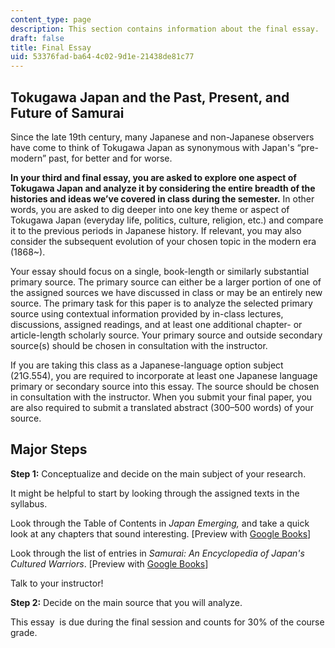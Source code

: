```yaml
---
content_type: page
description: This section contains information about the final essay.
draft: false
title: Final Essay
uid: 53376fad-ba64-4c02-9d1e-21438de81c77
---
```

## Tokugawa Japan and the Past, Present, and Future of Samurai

Since the late 19th century, many Japanese and non-Japanese observers have come to think of Tokugawa Japan as synonymous with Japan's “pre-modern” past, for better and for worse. 

**In your third and final essay, you are asked to explore one aspect of Tokugawa Japan and analyze it by considering the entire breadth of the histories and ideas we’ve covered in class during the semester.** In other words, you are asked to dig deeper into one key theme or aspect of  Tokugawa Japan (everyday life, politics, culture, religion, etc.) and compare it to the previous periods in Japanese history. If relevant, you may also consider the subsequent evolution of your chosen topic in the modern era (1868~).

Your essay should focus on a single, book-length or similarly substantial primary source. The primary source can either be a larger portion of one of the assigned sources we have discussed in class or may be an entirely new source. The primary task for this paper is to analyze the selected primary source using contextual information provided by in-class lectures, discussions, assigned readings, and at least one additional chapter- or article-length scholarly source. Your primary source and outside secondary source(s) should be chosen in consultation with the instructor.

If you are taking this class as a Japanese-language option subject (21G.554), you are required to incorporate at least one Japanese language primary or secondary source into this essay. The source should be chosen in consultation with the instructor. When you submit your final paper, you are also required to submit a translated abstract (300–500 words) of your source.

## Major Steps

**Step 1:** Conceptualize and decide on the main subject of your research.

It might be helpful to start by looking through the assigned texts in the syllabus. 

Look through the Table of Contents in *Japan Emerging,* and take a quick look at any chapters that sound interesting. \[Preview with [Google Books](https://www.google.com/books/edition/Japan_Emerging/iUtWDwAAQBAJ?hl=en&gbpv=1)\]

Look through the list of entries in *Samurai: An Encyclopedia of Japan's Cultured Warriors*. \[Preview with [Google Books](https://www.google.com/books/edition/Samurai_An_Encyclopedia_of_Japan_s_Cultu/lPaKDwAAQBAJ?hl=en&gbpv=1)\]

Talk to your instructor!

**Step 2:** Decide on the main source that you will analyze.

This essay  is due during the final session and counts for 30% of the course grade.